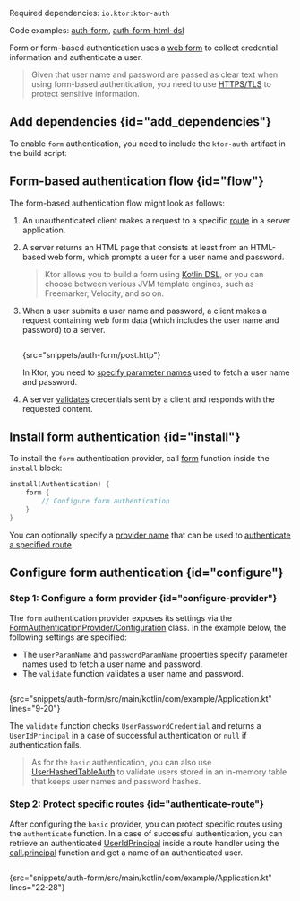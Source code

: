 [//]: # (title: Form authentication)

<microformat>
<p>
Required dependencies: <code>io.ktor:ktor-auth</code>
</p>
<p>
Code examples: <a href="https://github.com/ktorio/ktor-documentation/tree/main/codeSnippets/snippets/auth-form">auth-form</a>, <a href="https://github.com/ktorio/ktor-documentation/tree/main/codeSnippets/snippets/auth-form-html-dsl">auth-form-html-dsl</a>
</p>
</microformat>

Form or form-based authentication uses a [web form](https://developer.mozilla.org/en-US/docs/Learn/Forms) to collect credential information and authenticate a user.

> Given that user name and password are passed as clear text when using form-based authentication, you need to use [HTTPS/TLS](ssl.md) to protect sensitive information.


## Add dependencies {id="add_dependencies"}
To enable `form` authentication, you need to include the `ktor-auth` artifact in the build script:
<var name="artifact_name" value="ktor-auth"/>
<include src="lib.xml" include-id="add_ktor_artifact"/>

## Form-based authentication flow {id="flow"}

The form-based authentication flow might look as follows:

1. An unauthenticated client makes a request to a specific [route](Routing_in_Ktor.md) in a server application.
1. A server returns an HTML page that consists at least from an HTML-based web form, which prompts a user for a user name and password. 
   > Ktor allows you to build a form using [Kotlin DSL](html_dsl.md), or you can choose between various JVM template engines, such as Freemarker, Velocity, and so on.
1. When a user submits a user name and password, a client makes a request containing web form data (which includes the user name and password) to a server.
   
   ```kotlin
   ```
   {src="snippets/auth-form/post.http"}
   
   In Ktor, you need to [specify parameter names](#configure-provider) used to fetch a user name and password.

1. A server [validates](#configure-provider) credentials sent by a client and responds with the requested content.


## Install form authentication {id="install"}
To install the `form` authentication provider, call [form](https://api.ktor.io/ktor-features/ktor-auth/ktor-auth/io.ktor.auth/form.html) function inside the `install` block:

```kotlin
install(Authentication) {
    form {
        // Configure form authentication
    }
}
```

You can optionally specify a [provider name](authentication.md#provider-name) that can be used to [authenticate a specified route](#authenticate-route).

## Configure form authentication {id="configure"}

### Step 1: Configure a form provider {id="configure-provider"}
The `form` authentication provider exposes its settings via the [FormAuthenticationProvider/Configuration](https://api.ktor.io/ktor-features/ktor-auth/ktor-auth/io.ktor.auth/-form-authentication-provider/-configuration/index.html) class. In the example below, the following settings are specified:
* The `userParamName` and `passwordParamName` properties specify parameter names used to fetch a user name and password.
* The `validate` function validates a user name and password.

```kotlin
```
{src="snippets/auth-form/src/main/kotlin/com/example/Application.kt" lines="9-20"}

The `validate` function checks `UserPasswordCredential` and returns a `UserIdPrincipal` in a case of successful authentication or `null` if authentication fails.

> As for the `basic` authentication, you can also use [UserHashedTableAuth](basic.md#validate-user-hash) to validate users stored in an in-memory table that keeps user names and password hashes.

### Step 2: Protect specific routes {id="authenticate-route"}

After configuring the `basic` provider, you can protect specific routes using the `authenticate` function. In a case of successful authentication, you can retrieve an authenticated [UserIdPrincipal](https://api.ktor.io/ktor-features/ktor-auth/ktor-auth/io.ktor.auth/-user-id-principal/index.html) inside a route handler using the [call.principal](https://api.ktor.io/ktor-features/ktor-auth/ktor-auth/io.ktor.auth/principal.html) function and get a name of an authenticated user.

```kotlin
```
{src="snippets/auth-form/src/main/kotlin/com/example/Application.kt" lines="22-28"}
